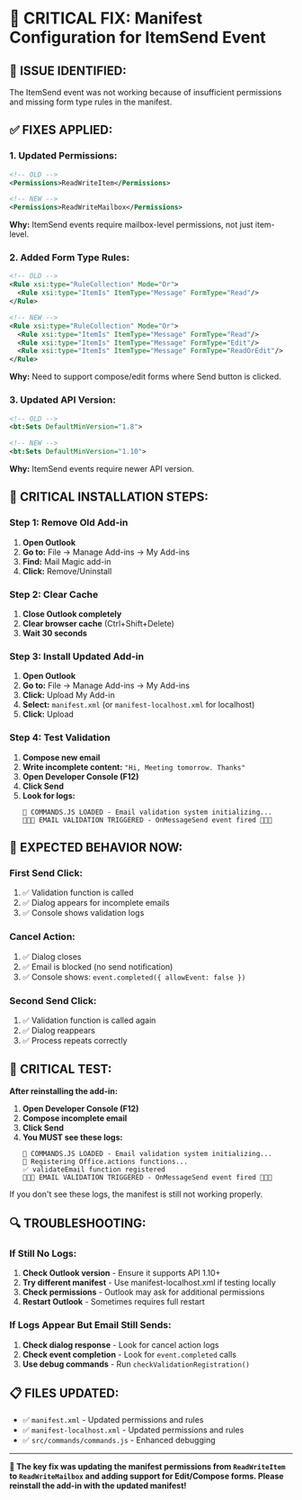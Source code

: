 # 🔧 CRITICAL FIX: Manifest Configuration for ItemSend Event

## 🚨 **ISSUE IDENTIFIED:**
The ItemSend event was not working because of insufficient permissions and missing form type rules in the manifest.

## ✅ **FIXES APPLIED:**

### **1. Updated Permissions:**
```xml
<!-- OLD -->
<Permissions>ReadWriteItem</Permissions>

<!-- NEW -->
<Permissions>ReadWriteMailbox</Permissions>
```
**Why:** ItemSend events require mailbox-level permissions, not just item-level.

### **2. Added Form Type Rules:**
```xml
<!-- OLD -->
<Rule xsi:type="RuleCollection" Mode="Or">
  <Rule xsi:type="ItemIs" ItemType="Message" FormType="Read"/>
</Rule>

<!-- NEW -->
<Rule xsi:type="RuleCollection" Mode="Or">
  <Rule xsi:type="ItemIs" ItemType="Message" FormType="Read"/>
  <Rule xsi:type="ItemIs" ItemType="Message" FormType="Edit"/>
  <Rule xsi:type="ItemIs" ItemType="Message" FormType="ReadOrEdit"/>
</Rule>
```
**Why:** Need to support compose/edit forms where Send button is clicked.

### **3. Updated API Version:**
```xml
<!-- OLD -->
<bt:Sets DefaultMinVersion="1.8">

<!-- NEW -->
<bt:Sets DefaultMinVersion="1.10">
```
**Why:** ItemSend events require newer API version.

## 🚀 **CRITICAL INSTALLATION STEPS:**

### **Step 1: Remove Old Add-in**
1. **Open Outlook**
2. **Go to:** File → Manage Add-ins → My Add-ins
3. **Find:** Mail Magic add-in
4. **Click:** Remove/Uninstall

### **Step 2: Clear Cache**
1. **Close Outlook completely**
2. **Clear browser cache** (Ctrl+Shift+Delete)
3. **Wait 30 seconds**

### **Step 3: Install Updated Add-in**
1. **Open Outlook**
2. **Go to:** File → Manage Add-ins → My Add-ins
3. **Click:** Upload My Add-in
4. **Select:** `manifest.xml` (or `manifest-localhost.xml` for localhost)
5. **Click:** Upload

### **Step 4: Test Validation**
1. **Compose new email**
2. **Write incomplete content:** `"Hi, Meeting tomorrow. Thanks"`
3. **Open Developer Console (F12)**
4. **Click Send**
5. **Look for logs:**
   ```
   🚀 COMMANDS.JS LOADED - Email validation system initializing...
   🚀🚀🚀 EMAIL VALIDATION TRIGGERED - OnMessageSend event fired 🚀🚀🚀
   ```

## 🎯 **EXPECTED BEHAVIOR NOW:**

### **First Send Click:**
1. ✅ Validation function is called
2. ✅ Dialog appears for incomplete emails
3. ✅ Console shows validation logs

### **Cancel Action:**
1. ✅ Dialog closes
2. ✅ Email is blocked (no send notification)
3. ✅ Console shows: `event.completed({ allowEvent: false })`

### **Second Send Click:**
1. ✅ Validation function is called again
2. ✅ Dialog reappears
3. ✅ Process repeats correctly

## 🚨 **CRITICAL TEST:**

**After reinstalling the add-in:**

1. **Open Developer Console (F12)**
2. **Compose incomplete email**
3. **Click Send**
4. **You MUST see these logs:**
   ```
   🚀 COMMANDS.JS LOADED - Email validation system initializing...
   🔧 Registering Office.actions functions...
   ✅ validateEmail function registered
   🚀🚀🚀 EMAIL VALIDATION TRIGGERED - OnMessageSend event fired 🚀🚀🚀
   ```

If you don't see these logs, the manifest is still not working properly.

## 🔍 **TROUBLESHOOTING:**

### **If Still No Logs:**
1. **Check Outlook version** - Ensure it supports API 1.10+
2. **Try different manifest** - Use manifest-localhost.xml if testing locally
3. **Check permissions** - Outlook may ask for additional permissions
4. **Restart Outlook** - Sometimes requires full restart

### **If Logs Appear But Email Still Sends:**
1. **Check dialog response** - Look for cancel action logs
2. **Check event completion** - Look for `event.completed` calls
3. **Use debug commands** - Run `checkValidationRegistration()`

## 📋 **FILES UPDATED:**
- ✅ `manifest.xml` - Updated permissions and rules
- ✅ `manifest-localhost.xml` - Updated permissions and rules
- ✅ `src/commands/commands.js` - Enhanced debugging

---

**🎯 The key fix was updating the manifest permissions from `ReadWriteItem` to `ReadWriteMailbox` and adding support for Edit/Compose forms. Please reinstall the add-in with the updated manifest!**
